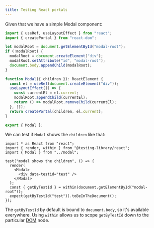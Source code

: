 ```yaml
---
title: Testing React portals
---
```


Given that we have a simple Modal component:

```ts
import { useRef, useLayoutEffect } from "react";
import { createPortal } from "react-dom";

let modalRoot = document.getElementById("modal-root");
if (!modalRoot) {
  modalRoot = document.createElement("div");
  modalRoot.setAttribute("id", "modal-root");
  document.body.appendChild(modalRoot);
}

function Modal({ children }): ReactElement {
  const el = useRef(document.createElement("div"));
  useLayoutEffect(() => {
    const currentEl = el.current;
    modalRoot.appendChild(currentEl);
    return () => modalRoot.removeChild(currentEl);
  }, []);
  return createPortal(children, el.current);
}

export { Modal };
```

We can test if `Modal` shows the `children` like that:

```tsx
import * as React from "react";
import { render, within } from "@testing-library/react";
import { Modal } from "../modal";

test("modal shows the children", () => {
  render(
    <Modal>
      <div data-testid="test" />
    </Modal>
  );
  const { getByTestId } = within(document.getElementById("modal-root"));
  expect(getByTestId("test")).toBeInTheDocument();
});
```

The `getByTestId` by default is bound to `document.body`, so it's available everywhere. Using `within` allows us to scope `getByTestId` down to the particular [DOM](/knowledge/webdev/dom.md) node.
